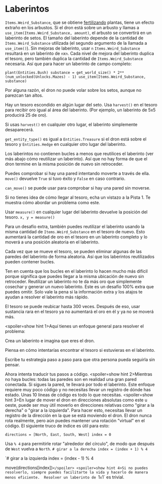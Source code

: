 # Laberintos
`Items.Weird_Substance`, que se obtiene [fertilizando](docs/unlocks/fertilizer.md) plantas, tiene un efecto extraño en los arbustos. Si el dron está sobre un arbusto y llamas a `use_item(Items.Weird_Substance, amount)`, el arbusto se convertirá en un laberinto de setos.
El tamaño del laberinto depende de la cantidad de `Items.Weird_Substance` utilizada (el segundo argumento de la llamada a `use_item()`).
Sin mejoras de laberinto, usar `n` `Items.Weird_Substance` resultará en un laberinto de `n`x`n`. Cada nivel de mejora del laberinto duplica el tesoro, pero también duplica la cantidad de `Items.Weird_Substance` necesaria. 
Así que para hacer un laberinto de campo completo:

`plant(Entities.Bush)
substance = get_world_size() * 2**(num_unlocked(Unlocks.Mazes) - 1)
use_item(Items.Weird_Substance, substance)`


Por alguna razón, el dron no puede volar sobre los setos, aunque no parezcan tan altos.

Hay un tesoro escondido en algún lugar del seto. Usa `harvest()` en el tesoro para recibir oro igual al área del laberinto. (Por ejemplo, un laberinto de 5x5 producirá 25 de oro).

Si usas `harvest()` en cualquier otro lugar, el laberinto simplemente desaparecerá.

`get_entity_type()` es igual a `Entities.Treasure` si el dron está sobre el tesoro y `Entities.Hedge` en cualquier otro lugar del laberinto.

Los laberintos no contienen bucles a menos que reutilices el laberinto (ver más abajo cómo reutilizar un laberinto). Así que no hay forma de que el dron termine en la misma posición de nuevo sin retroceder.

Puedes comprobar si hay una pared intentando moverte a través de ella. 
`move()` devuelve `True` si tuvo éxito y `False` en caso contrario.

`can_move()` se puede usar para comprobar si hay una pared sin moverse.

Si no tienes idea de cómo llegar al tesoro, echa un vistazo a la Pista 1. Te muestra cómo abordar un problema como este.

Usar `measure()` en cualquier lugar del laberinto devuelve la posición del tesoro.
`x, y = measure()`

Para un desafío extra, también puedes reutilizar el laberinto usando la misma cantidad de `Items.Weird_Substance` en el tesoro de nuevo. 
Esto aumentará la cantidad de oro en el tesoro en un laberinto completo y lo moverá a una posición aleatoria en el laberinto.

Cada vez que se mueve el tesoro, se pueden eliminar algunas de las paredes del laberinto de forma aleatoria. Así que los laberintos reutilizados pueden contener bucles.

Ten en cuenta que los bucles en el laberinto lo hacen mucho más difícil porque significa que puedes llegar a la misma ubicación de nuevo sin retroceder.
Reutilizar un laberinto no te da más oro que simplemente cosechar y generar un nuevo laberinto.
Este es un desafío 100% extra que puedes omitir.
Solo vale la pena si la información extra y los atajos te ayudan a resolver el laberinto más rápido.

El tesoro se puede reubicar hasta 300 veces. Después de eso, usar sustancia rara en el tesoro ya no aumentará el oro en él y ya no se moverá más.

<spoiler=show hint 1>Aquí tienes un enfoque general para resolver el problema:

Crea un laberinto e imagina que eres el dron.

Piensa en cómo intentarías encontrar el tesoro si estuvieras en el laberinto.

Escribe tu estrategia paso a paso para que otra persona pueda seguirla sin pensar.

Ahora intenta traducir tus pasos a código.
</spoiler>
<spoiler=show hint 2>Mientras no haya bucles: todas las paredes son en realidad una gran pared conectada. Si sigues la pared, te llevará por todo el laberinto.
Este enfoque requiere muy poco código y no necesitas llevar un registro de dónde has estado. Unas 10 líneas de código es todo lo que necesitas.</spoiler>
<spoiler=show hint 3>En lugar de mover el dron en direcciones absolutas como este u oeste, puede ser muy útil moverlo en direcciones relativas como "girar a la derecha" o "girar a la izquierda". Para hacer esto, necesitas llevar un registro de la dirección en la que se está moviendo el dron. El dron nunca rota realmente, pero aún puedes mantener una rotación "virtual" en el código.
El siguiente truco de índice es útil para esto:

`directions = [North, East, South, West]
index = 0`

Usa `% 4` para permitirle rotar "alrededor del círculo", de modo que después de `West` vuelva a `North`.
`# girar a la derecha
index = (index + 1) % 4`

`# girar a la izquierda
index = (index - 1) % 4

move(directions[index])`</spoiler>
<spoiler=show hint 4>Si no puedes resolverlo, siempre puedes facilitarte la vida y hacerlo de manera menos eficiente. 
Resolver un laberinto de `1`x`1` es trivial.</spoiler>